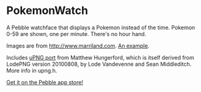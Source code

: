 # PokemonWatch

A Pebble watchface that displays a Pokemon instead of the time. Pokemon 0-59 are shown, one per minute. There's no hour hand.

Images are from <http://www.marriland.com>. [An example](http://www.marriland.com/forums/updates-and-announcements/featured-weekly-poll/444268-poll-6-which-is-your-favorite-kanto-starter).

Includes [uPNG port](https://github.com/mhungerford/png_demo) from Matthew Hungerford, which is itself derived from LodePNG version 20100808, by Lode Vandevenne and Sean Middleditch. More info in upng.h.

[Get it on the Pebble app store!](https://apps.getpebble.com/applications/54d7bf9c513e9c66e10000b4)
